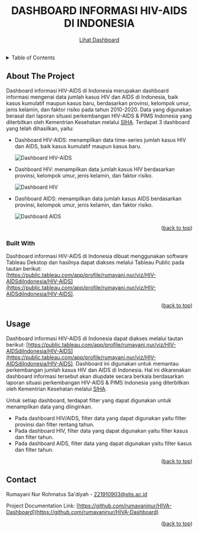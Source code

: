 <div id="top"></div>

<!-- TITLE -->
<br />
<div align="center">

  <h1 align="center">DASHBOARD INFORMASI HIV-AIDS DI INDONESIA</h2>

  <p align="center">
    <a href="https://public.tableau.com/app/profile/rumayani.nur/viz/HIV-AIDSdiIndonesia/HIV-AIDS">Lihat Dashboard</a>
    
  </p>
</div>
<br/>


<!-- TABLE OF CONTENTS -->
<details>
  <summary>Table of Contents</summary>
  <ol>
    <li>
      <a href="#about-the-project">About The Project</a>
      <ul>
        <li><a href="#built-with">Built With</a></li>
      </ul>
    </li>
    <li><a href="#usage">Usage</a></li>
    <li><a href="#contact">Contact</a></li>
  </ol>
</details>



<!-- ABOUT THE PROJECT -->
## About The Project

Dashboard informasi HIV-AIDS di Indonesia merupakan dashboard informasi mengenai data jumlah kasus HIV dan AIDS di Indonesia, baik kasus kumulatif maupun kasus baru, berdasarkan provinsi, kelompok umur, jenis kelamin, dan faktor risiko pada tahun 2010-2020. Data yang digunakan berasal dari laporan situasi perkembangan HIV-AIDS & PIMS Indonesia yang diterbitkan oleh Kementrian Kesehatan melalui [SIHA](https://siha.kemkes.go.id/login_index.php). Terdapat 3 dashboard yang telah dihasilkan, yaitu:
* Dashboard HIV-AIDS: menampilkan data time-series jumlah kasus HIV dan AIDS, baik kasus kumulatif maupun kasus baru.

  ![Dashboard HIV-AIDS](https://user-images.githubusercontent.com/89365943/174691765-2c03ab05-f95b-4a43-b77c-38dbece4514c.PNG)

* Dashboard HIV: menampilkan data jumlah kasus HIV berdasarkan provinsi, kelompok umur, jenis kelamin, dan faktor risiko.

  ![Dashboard HIV](https://user-images.githubusercontent.com/89365943/174691967-975b58da-08ef-4c64-8586-e885785d5c39.PNG)

* Dashboard AIDS: menampilkan data jumlah kasus AIDS berdasarkan provinsi, kelompok umur, jenis kelamin, dan faktor risiko.

  ![Dashboard AIDS](https://user-images.githubusercontent.com/89365943/174691981-58beeec2-c8ad-46f4-9d9e-a4aba51d062f.PNG)


<p align="right">(<a href="#top">back to top</a>)</p>



### Built With

Dashboard informasi HIV-AIDS di Indonesia dibuat menggunakan software Tableau Dekstop dan hasilnya dapat diakses melalui Tableau Public pada tautan berikut: [https://public.tableau.com/app/profile/rumayani.nur/viz/HIV-AIDSdiIndonesia/HIV-AIDS](https://public.tableau.com/app/profile/rumayani.nur/viz/HIV-AIDSdiIndonesia/HIV-AIDS).

<p align="right">(<a href="#top">back to top</a>)</p>



<!-- USAGE -->
## Usage

Dashboard informasi HIV-AIDS di Indonesia dapat diakses melalui tautan berikut: [https://public.tableau.com/app/profile/rumayani.nur/viz/HIV-AIDSdiIndonesia/HIV-AIDS](https://public.tableau.com/app/profile/rumayani.nur/viz/HIV-AIDSdiIndonesia/HIV-AIDS). Dashboard ini digunakan untuk memantau perkembangan jumlah kasus HIV dan AIDS di Indonesia. Hal ini dikarenakan dashboard informasi tersebut akan diupdate secara berkala berdasarkan laporan situasi perkembangan HIV-AIDS & PIMS Indonesia yang diterbitkan oleh Kementrian Kesehatan melalui [SIHA](https://siha.kemkes.go.id/login_index.php).

Untuk setiap dashboard, terdapat filter yang dapat digunakan untuk menampilkan data yang diinginkan.
* Pada dashboard HIV/AIDS, filter data yang dapat digunakan yaitu filter provinsi dan filter rentang tahun.
* Pada dashboard HIV, filter data yang dapat digunakan yaitu filter kasus dan filter tahun.
* Pada dashboard AIDS, filter data yang dapat digunakan yaitu filter kasus dan filter tahun.

<p align="right">(<a href="#top">back to top</a>)</p>



<!-- CONTACT -->
## Contact

Rumayani Nur Rohmatus Sa'diyah - 221910903@stis.ac.id

Project Documentation Link: [https://github.com/rumayaninur/HIVA-Dashboard](https://github.com/rumayaninur/HIVA-Dashboard)

<p align="right">(<a href="#top">back to top</a>)</p>
